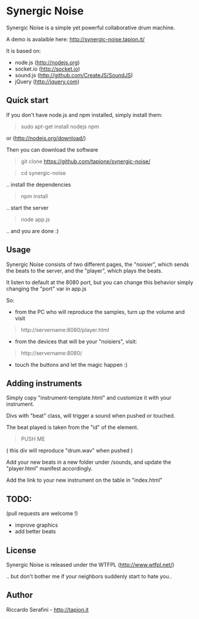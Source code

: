 
Synergic Noise
==============

Synergic Noise is a simple yet powerful collaborative drum machine.

A demo is avalaible here: http://synergic-noise.tapion.it/

It is based on:
- node.js (http://nodejs.org)
- socket.io (http://socket.io)
- sound.js (http://github.com/CreateJS/SoundJS)
- jQuery (http://jquery.com)

Quick start
-----------
If you don't have node.js and npm installed, simply install them:

> sudo apt-get install nodejs npm

or (http://nodejs.org/download/)

Then you can download the software

> git clone https://github.com/tapione/synergic-noise/

> cd synergic-noise

.. install the dependencies

> npm install

.. start the server

> node app.js

.. and you are done :)

Usage
-----

Synergic Noise consists of two different pages, the "noisier", which sends the beats to the server, and the "player", which plays the beats.

It listen to default at the 8080 port, but you can change this behavior simply changing the "port" var in app.js

So:
- from the PC who will reproduce the samples, turn up the volume and visit
> http://servername:8080/player.html

- from the devices that will be your "noisiers", visit:
> http://servername:8080/

- touch the buttons and let the magic happen :)

Adding instruments
------------------

Simply copy "instrument-template.html" and customize it with your instrument.

Divs with "beat" class, will trigger a sound when pushed or touched.

The beat played is taken from the "id" of the element.

> <div class="beat" id="drum">PUSH ME</div>

( this div will reproduce "drum.wav" when pushed )

Add your new beats in a new folder under /sounds, and update the "player.html" manifest accordingly.

Add the link to your new instrument on the table in "index.html"

TODO:
-----
(pull requests are welcome !)
- improve graphics
- add better beats

License
-------
Synergic Noise is released under the WTFPL (http://www.wtfpl.net/)

.. but don't bother me if your neighbors suddenly start to hate you..

Author
------
Riccardo Serafini - http://tapion.it
